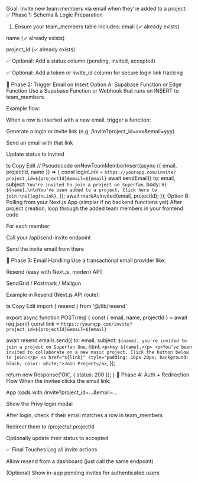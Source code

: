 Goal: Invite new team members via email when they're added to a project.
✅ Phase 1: Schema & Logic Preparation
1. Ensure your team_members table includes:
email (✓ already exists)

name (✓ already exists)

project_id (✓ already exists)

✅ Optional: Add a status column (pending, invited, accepted)

✅ Optional: Add a token or invite_id column for secure login link tracking

🔁 Phase 2: Trigger Email on Insert
Option A: Supabase Function or Edge Function
Use a Supabase Function or Webhook that runs on INSERT to team_members.

Example flow:

When a row is inserted with a new email, trigger a function:

Generate a login or invite link (e.g. /invite?project_id=xxx&email=yyy)

Send an email with that link

Update status to invited

ts
Copy
Edit
// Pseudocode
onNewTeamMemberInsert(async ({ email, projectId, name }) => {
  const loginLink = `https://yourapp.com/invite?project_id=${projectId}&email=${email}`
  await sendEmail({
    to: email,
    subject: `You're invited to join a project on Superfan`,
    body: `Hi ${name},\n\nYou've been added to a project. Click here to join:\n${loginLink}`,
  });
  await markAsInvited(email, projectId);
});
Option B: Polling from your Next.js App (simpler if no backend functions yet)
After project creation, loop through the added team members in your frontend code

For each member:

Call your /api/send-invite endpoint

Send the invite email from there

💌 Phase 3: Email Handling
Use a transactional email provider like:

Resend (easy with Next.js, modern API)

SendGrid / Postmark / Mailgun

Example in Resend (Next.js API route):

ts
Copy
Edit
import { resend } from '@/lib/resend'

export async function POST(req) {
  const { email, name, projectId } = await req.json()
  const link = `https://yourapp.com/invite?project_id=${projectId}&email=${email}`

  await resend.emails.send({
    to: email,
    subject: `${name}, you're invited to join a project on Superfan One`,
    html: `<p>Hey ${name},</p>
      <p>You’ve been invited to collaborate on a new music project. Click the button below to join:</p>
      <a href="${link}" style="padding: 10px 20px; background: black; color: white;">Join Project</a>`,
  });

  return new Response('OK', { status: 200 });
}
🔐 Phase 4: Auth + Redirection Flow
When the invitee clicks the email link:

App loads with /invite?project_id=...&email=...

Show the Privy login modal

After login, check if their email matches a row in team_members

Redirect them to /projects/:projectId

Optionally update their status to accepted

✅ Final Touches
 Log all invite actions

 Allow resend from a dashboard (just call the same endpoint)

 (Optional) Show in-app pending invites for authenticated users

